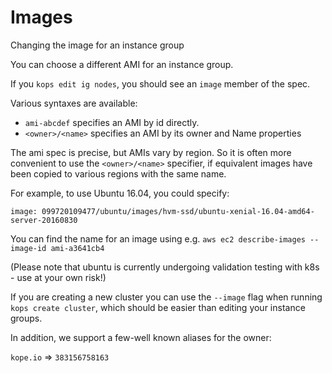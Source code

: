 # Images

Changing the image for an instance group

You can choose a different AMI for an instance group.

If you `kops edit ig nodes`, you should see an `image` member of the spec.

Various syntaxes are available:

* `ami-abcdef` specifies an AMI by id directly.
* `<owner>/<name>` specifies an AMI by its owner and Name properties

The ami spec is precise, but AMIs vary by region.  So it is often more convenient to use the `<owner>/<name>`
specifier, if equivalent images have been copied to various regions with the same name.

For example, to use Ubuntu 16.04, you could specify:

`image: 099720109477/ubuntu/images/hvm-ssd/ubuntu-xenial-16.04-amd64-server-20160830`

You can find the name for an image using e.g. `aws ec2 describe-images --image-id ami-a3641cb4`

(Please note that ubuntu is currently undergoing validation testing with k8s - use at your own risk!)

If you are creating a new cluster you can use the `--image` flag when running `kops create cluster`,
which should be easier than editing your instance groups.


In addition, we support a few-well known aliases for the owner:

`kope.io` => `383156758163`